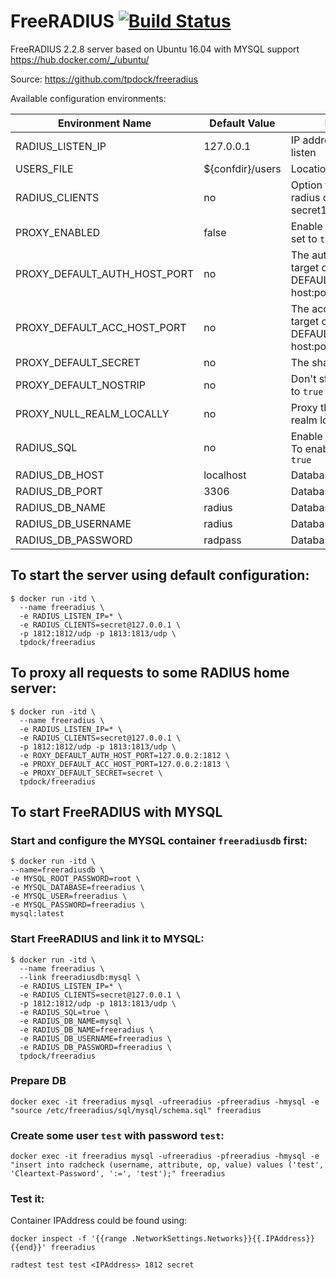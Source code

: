 # FreeRADIUS [![Build Status](https://travis-ci.org/tpdock/freeradius.svg)](https://travis-ci.org/tpdock/freeradius) 

FreeRADIUS 2.2.8 server based on Ubuntu 16.04 with MYSQL support https://hub.docker.com/_/ubuntu/

Source: https://github.com/tpdock/freeradius

Available configuration environments:

| Environment Name              | Default Value   | Description                                                                             | Config File   |
|-------------------------------|-----------------|-----------------------------------------------------------------------------------------|-------------- |
| RADIUS_LISTEN_IP              | 127.0.0.1       | IP address on which to listen                                                           | radiusd.conf  |
| USERS_FILE                    | ${confdir}/users| Location of the usersfile                                                               | modules/files |
| RADIUS_CLIENTS                | no              | Option to define many radius clients in form secret1@ip1,secret2@ip2                    | clients.conf  |
| PROXY_ENABLED                 | false           | Enable proxy function if set to `true`                                                  | radiusd.conf  |
| PROXY_DEFAULT_AUTH_HOST_PORT  | no              | The authentication proxy target configuration for DEFAULT realm in form host:port       | proxy.conf    |
| PROXY_DEFAULT_ACC_HOST_PORT   | no              | The accounting proxy target configuration for DEFAULT realm in form host:port           | proxy.conf    |
| PROXY_DEFAULT_SECRET          | no              | The shared secret                                                                       | proxy.conf    |
| PROXY_DEFAULT_NOSTRIP         | no              | Don't strip the realm if set to `true`                                                  | proxy.conf    |
| PROXY_NULL_REALM_LOCALLY      | no              | Proxy the users without realm locally if set to `true`                                  | proxy.conf    |
| RADIUS_SQL                    | no              | Enable SQL configuration. To enable SQL set it to `true`                                | default/inner-tunnel |
| RADIUS_DB_HOST                | localhost       | Database host                                                                           | sql.conf      |
| RADIUS_DB_PORT                | 3306            | Database port                                                                           | sql.conf      |
| RADIUS_DB_NAME                | radius          | Database name                                                                           | sql.conf      |
| RADIUS_DB_USERNAME            | radius          | Database login                                                                          | sql.conf      |
| RADIUS_DB_PASSWORD            | radpass         | Database password                                                                       | sql.conf      |


## To start the server using default configuration:

```
$ docker run -itd \
  --name freeradius \
  -e RADIUS_LISTEN_IP=* \
  -e RADIUS_CLIENTS=secret@127.0.0.1 \
  -p 1812:1812/udp -p 1813:1813/udp \
  tpdock/freeradius
```



## To proxy all requests to some RADIUS home server:

```
$ docker run -itd \
  --name freeradius \
  -e RADIUS_LISTEN_IP=* \
  -e RADIUS_CLIENTS=secret@127.0.0.1 \
  -p 1812:1812/udp -p 1813:1813/udp \
  -e ROXY_DEFAULT_AUTH_HOST_PORT=127.0.0.2:1812 \
  -e PROXY_DEFAULT_ACC_HOST_PORT=127.0.0.2:1813 \
  -e PROXY_DEFAULT_SECRET=secret \
  tpdock/freeradius
```


## To start FreeRADIUS with MYSQL

### Start and configure the MYSQL container `freeradiusdb` first:

```
$ docker run -itd \
--name=freeradiusdb \
-e MYSQL_ROOT_PASSWORD=root \
-e MYSQL_DATABASE=freeradius \
-e MYSQL_USER=freeradius \
-e MYSQL_PASSWORD=freeradius \
mysql:latest
```


### Start FreeRADIUS and link it to MYSQL:

```
$ docker run -itd \
  --name freeradius \
  --link freeradiusdb:mysql \
  -e RADIUS_LISTEN_IP=* \
  -e RADIUS_CLIENTS=secret@127.0.0.1 \
  -p 1812:1812/udp -p 1813:1813/udp \
  -e RADIUS_SQL=true \
  -e RADIUS_DB_NAME=mysql \
  -e RADIUS_DB_NAME=freeradius \
  -e RADIUS_DB_USERNAME=freeradius \
  -e RADIUS_DB_PASSWORD=freeradius \
  tpdock/freeradius
```

### Prepare DB

```
docker exec -it freeradius mysql -ufreeradius -pfreeradius -hmysql -e "source /etc/freeradius/sql/mysql/schema.sql" freeradius
```

### Create some user `test` with password `test`:

```
docker exec -it freeradius mysql -ufreeradius -pfreeradius -hmysql -e "insert into radcheck (username, attribute, op, value) values ('test', 'Cleartext-Password', ':=', 'test');" freeradius
```

### Test it:

Container IPAddress could be found using:

```
docker inspect -f '{{range .NetworkSettings.Networks}}{{.IPAddress}}{{end}}' freeradius
```

```
radtest test test <IPAddress> 1812 secret
```
